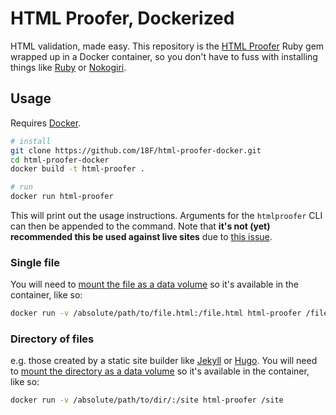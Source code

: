 # HTML Proofer, Dockerized

HTML validation, made easy. This repository is the [HTML Proofer](https://github.com/gjtorikian/html-proofer) Ruby gem wrapped up in a Docker container, so you don't have to fuss with installing things like [Ruby](https://www.ruby-lang.org/) or [Nokogiri](http://www.nokogiri.org/).

## Usage

Requires [Docker](https://www.docker.com/).

```bash
# install
git clone https://github.com/18F/html-proofer-docker.git
cd html-proofer-docker
docker build -t html-proofer .

# run
docker run html-proofer
```

This will print out the usage instructions. Arguments for the `htmlproofer` CLI can then be appended to the command. Note that **it's not (yet) recommended this be used against live sites** due to [this issue](https://github.com/gjtorikian/html-proofer/issues/334).

### Single file

You will need to [mount the file as a data volume](https://docs.docker.com/engine/userguide/containers/dockervolumes/#mount-a-host-file-as-a-data-volume) so it's available in the container, like so:

```bash
docker run -v /absolute/path/to/file.html:/file.html html-proofer /file.html
```

### Directory of files

e.g. those created by a static site builder like [Jekyll](http://jekyllrb.com/) or [Hugo](https://gohugo.io/). You will need to [mount the directory as a data volume](https://docs.docker.com/engine/userguide/containers/dockervolumes/#mount-a-host-directory-as-a-data-volume) so it's available in the container, like so:

```bash
docker run -v /absolute/path/to/dir/:/site html-proofer /site
```
